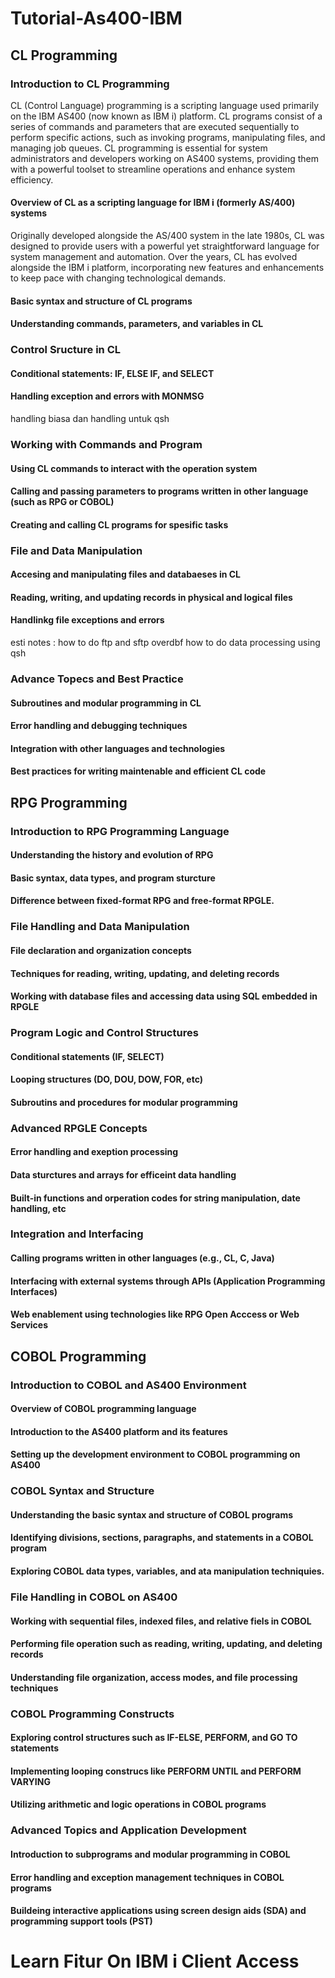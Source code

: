 # Tutorial-As400-IBM

## CL Programming
### Introduction to CL Programming
CL (Control Language) programming is a scripting language used primarily on the IBM AS400 (now known as IBM i) platform. CL programs consist of a series of commands and parameters that are executed sequentially to perform specific actions, such as invoking programs, manipulating files, and managing job queues. CL programming is essential for system administrators and developers working on AS400 systems, providing them with a powerful toolset to streamline operations and enhance system efficiency.
#### Overview of CL as a scripting language for IBM i (formerly AS/400) systems
Originally developed alongside the AS/400 system in the late 1980s, CL was designed to provide users with a powerful yet straightforward language for system management and automation. Over the years, CL has evolved alongside the IBM i platform, incorporating new features and enhancements to keep pace with changing technological demands.
#### Basic syntax and structure of CL programs
#### Understanding commands, parameters, and variables in CL
### Control Sructure in CL 
#### Conditional statements: IF, ELSE IF, and SELECT
#### Handling exception and errors with MONMSG
handling biasa dan handling untuk qsh 
### Working with Commands and Program 
#### Using CL commands to interact with the operation system
#### Calling and passing parameters to programs written in other language (such  as RPG or COBOL)
#### Creating and calling CL programs for spesific tasks
### File and Data Manipulation 
#### Accesing and manipulating files and databaeses in CL
#### Reading, writing, and updating records in physical and logical files
#### Handlinkg file exceptions and errors
esti notes : 
how to do ftp and sftp 
overdbf 
how to do data processing using qsh  
### Advance Topecs and Best Practice 
#### Subroutines and modular programming in CL
#### Error handling and debugging techniques
#### Integration with other languages and technologies
#### Best practices for writing maintenable and efficient CL code
## RPG Programming
### Introduction to RPG Programming Language
#### Understanding the history and evolution of RPG
#### Basic syntax, data types, and program sturcture 
#### Difference between fixed-format RPG and free-format RPGLE. 
### File Handling and Data Manipulation 
#### File declaration and organization concepts 
#### Techniques for reading, writing, updating, and deleting records
#### Working with database files and accessing data using SQL embedded in RPGLE
### Program Logic and Control Structures 
#### Conditional statements (IF, SELECT) 
#### Looping structures (DO, DOU, DOW, FOR, etc) 
#### Subroutins and procedures for modular programming
### Advanced RPGLE Concepts 
#### Error handling and exeption processing 
#### Data sturctures and arrays for efficeint data handling 
#### Built-in functions and orperation codes for string manipulation, date handling, etc 
### Integration and Interfacing 
#### Calling programs written in other languages (e.g., CL, C, Java) 
#### Interfacing with external systems through APIs (Application Programming Interfaces) 
#### Web enablement using technologies like RPG Open Acccess or Web Services
## COBOL Programming 
### Introduction to COBOL and AS400 Environment
#### Overview of COBOL programming language 
#### Introduction to the AS400 platform and its features
#### Setting up the development environment to COBOL programming on AS400
### COBOL Syntax and Structure 
#### Understanding the basic syntax and structure of COBOL programs
#### Identifying divisions, sections, paragraphs, and statements in a COBOL program 
#### Exploring COBOL data types, variables, and ata manipulation techniquies. 
### File Handling in COBOL on AS400 
#### Working with sequential files, indexed files, and relative fiels in COBOL
#### Performing file operation such as reading, writing, updating, and deleting records
#### Understanding file organization, access modes, and file processing techniques 
### COBOL Programming Constructs 
#### Exploring control structures such as IF-ELSE, PERFORM, and GO TO statements 
#### Implementing looping construcs like PERFORM UNTIL and PERFORM VARYING 
#### Utilizing arithmetic and logic operations in COBOL programs
### Advanced Topics and Application Development
#### Introduction to subprograms and modular programming in COBOL
#### Error handling and exception management techniques in COBOL programs
#### Buildeing interactive applications using screen design aids (SDA) and programming support tools (PST)

# Learn Fitur On IBM i Client Access
